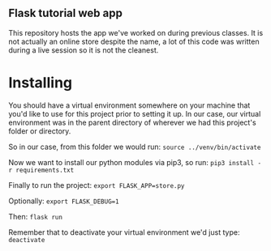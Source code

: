 ## Flask tutorial web app
This repository hosts the app we've worked on during previous classes.
It is not actually an online store despite the name, a lot of this code was written during a live session
so it is not the cleanest.

# Installing
You should have a virtual environment somewhere on your machine that you'd like to use for this project
prior to setting it up.
In our case, our virtual environment was in the parent directory of wherever we had this project's folder or directory.

So in our case, from this folder we would run:
`source ../venv/bin/activate`

Now we want to install our python modules via pip3, so run:
`pip3 install -r requirements.txt`

Finally to run the project:
`export FLASK_APP=store.py`

Optionally:
`export FLASK_DEBUG=1`

Then:
`flask run`

Remember that to deactivate your virtual environment we'd just type:
`deactivate`